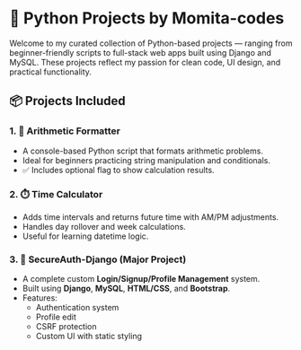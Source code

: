 # 🐍 Python Projects by Momita-codes

Welcome to my curated collection of Python-based projects — ranging from beginner-friendly scripts to full-stack web apps built using Django and MySQL. These projects reflect my passion for clean code, UI design, and practical functionality.


## 📦 Projects Included

### 1. 🔢 Arithmetic Formatter
- A console-based Python script that formats arithmetic problems.
- Ideal for beginners practicing string manipulation and conditionals.
- ✅ Includes optional flag to show calculation results.

### 2. ⏱️ Time Calculator
- Adds time intervals and returns future time with AM/PM adjustments.
- Handles day rollover and week calculations.
- Useful for learning datetime logic.

### 3. 🔐 SecureAuth-Django (Major Project)
- A complete custom **Login/Signup/Profile Management** system.
- Built using **Django**, **MySQL**, **HTML/CSS**, and **Bootstrap**.
- Features:
  - Authentication system
  - Profile edit
  - CSRF protection
  - Custom UI with static styling
